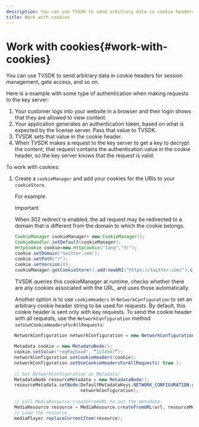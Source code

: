 ```yaml
---
description: You can use TVSDK to send arbitrary data in cookie headers for session management, gate access, and so on.
title: Work with cookies
---
```


# Work with cookies{#work-with-cookies}

You can use TVSDK to send arbitrary data in cookie headers for session management, gate access, and so on.

Here is a example with some type of authentication when making requests to the key server:

1. Your customer logs into your website in a browser and their login shows that they are allowed to view content. 
1. Your application generates an authentication token, based on what is expected by the license server. Pass that value to TVSDK. 
1. TVSDK sets that value in the cookie header. 
1. When TVSDK makes a request to the key server to get a key to decrypt the content, that request contains the authentication value in the cookie header, so the key server knows that the request is valid.

To work with cookies: 

1. Create a `cookieManager` and add your cookies for the URIs to your `cookieStore`.

   For example: 

   >[!IMPORTANT]
   >
   >When 302 redirect is enabled, the ad request may be redirected to a domain that is different from the domain to which the cookie belongs.

   ```java
   CookieManager cookieManager= new CookieManager(); 
   CookieHandler.setDefault(cookieManager);  
   HttpCookie cookie=new HttpCookie("lang","fr"); 
   cookie.setDomain("twitter.com");  
   cookie.setPath("/"); 
   cookie.setVersion(0); 
   cookieManager.getCookieStore().add(newURI("https://twitter.com/"),cookie);
   ```

   TVSDK queries this cookieManager at runtime, checks whether there are any cookies associated with the URL, and uses those automatically.

   Another option is to use `cookieHeaders` in `NetworkConfiguration` to set an arbitrary cookie header string to be used for requests. By default, this cookie header is sent only with key requests. To send the cookie header with all requests, use the `NetworkConfiguration` method `setUseCookieHeadersForAllRequests`: 

```java
   NetworkConfiguration networkConfiguration = new NetworkConfiguration(); 
    
   Metadata cookie = new MetadataNode(); 
   cookie.setValue("reqPayload", “1234567”); 
   networkConfiguration.setCookieHeaders(cookie); 
   networkConfiguration.setUseCookieHeadersForAllRequests( true ); 
    
   // Set NetworkConfiguration as Metadata:                                                                   
   MetadataNode resourceMetadata = new MetadataNode(); 
   resourceMetadata.setNode(DefaultMetadataKeys.NETWORK_CONFIGURATION.getValue(),  
                            networkConfiguration); 
    
   // Call MediaResource.createFromURL to set the metadata: 
   MediaResource resource = MediaResource.createFromURL(url, resourceMetadata); 
   // Load the resource 
   mediaPlayer.replaceCurrentItem(resource);
```

